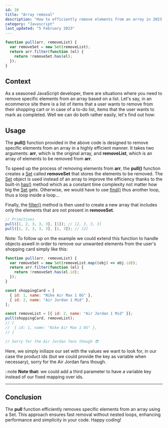 ```yaml
---
id: 10
title: "Array removal"
description: "How to efficiently remove elements from an array in 2023."
category: "Javascript"
last_updated: "5 February 2023"
---
```


```js
function pull(arr, removeList) {
  var removeSet = new Set(removeList);
  return arr.filter(function (el) {
    return !removeSet.has(el);
  });
}
```

## Context

As a seasoned JavaScript developer, there are situations where you need to remove specific elements from an array based on a list. Let's say, in an ecommerce site there is a list of items that a user wants to remove from their shopping cart or in case of a to-do list, items that the user wants to mark as completed. Well we can do both rather easily, let's find out how:

## Usage

The **pull()** function provided in the above code is designed to remove specific elements from an array in a highly efficient manner. It takes two arguments: **arr**, which is the original array, and **removeList**, which is an array of elements to be removed from **arr**.

To speed up the process of removing elements from **arr**, the **pull()** function creates a [Set](https://developer.mozilla.org/en-US/docs/Web/JavaScript/Reference/Global_Objects/Set) called **removeSet** that stores the elements to be removed. The [Set](https://developer.mozilla.org/en-US/docs/Web/JavaScript/Reference/Global_Objects/Set) object is used instead of an array to improve the efficiency thanks to the built-in [has()](https://developer.mozilla.org/en-US/docs/Web/JavaScript/Reference/Global_Objects/Set/has) method which as a constant time complexity not matter how big the [Set](https://developer.mozilla.org/en-US/docs/Web/JavaScript/Reference/Global_Objects/Set) gets. Otherwise, we would have to use [find()](https://developer.mozilla.org/en-US/docs/Web/JavaScript/Reference/Global_Objects/Array/find) thus another loop, thus a loop inside a loop...

Finally, the [filter()](https://developer.mozilla.org/en-US/docs/Web/JavaScript/Reference/Global_Objects/Array/filter) method is then used to create a new array that includes only the elements that are not present in **removeSet**.

```js
// Primitives
pull([1, 2, 3, 3, 3], [1]); // [2, 3, 3, 3]
pull([1, 2, 3, 3, 3], [1, 3]); // [2]
```

Note: To follow up on the example we could extend this function to handle objects aswell in order to remove our unwanted elements from the user's shopping card simply like this:

```js
function pull(arr, removeList) {
  var removeSet = new Set(removeList.map((obj) => obj.id));
  return arr.filter(function (el) {
    return !removeSet.has(el.id);
  });
}

const shoppingCard = [
  { id: 1, name: "Nike Air Max 1 OG" },
  { id: 2, name: "Air Jordan 1 Mid" },
];

const removeList = [{ id: 2, name: "Air Jordan 1 Mid" }];
pull(shoppingCard, removeList);
// [
//  { id: 1, name: "Nike Air Max 1 OG" },
// ]

// Sorry for the Air Jordan fans though 😎
```

Here, we simply iniliaze our set with the values we want to look for, in our case the product ids (but we could provide the key as variable when necessary), sorry for the Air Jordan fans though.

::note
**Note that:** we could add a third parameter to have a variable key instead of our fixed mapping over ids. 
***

## Conclusion

The **pull** function efficiently removes specific elements from an array using a Set. This approach ensures fast removal without nested loops, enhancing performance and simplicity in your code. Happy coding!
